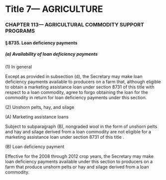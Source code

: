 
# Title 7— AGRICULTURE
### CHAPTER 113— AGRICULTURAL COMMODITY SUPPORT PROGRAMS
#### § 8735. Loan deficiency payments
##### (a) Availability of loan deficiency payments

(1) In general

Except as provided in subsection (d), the Secretary may make loan deficiency payments available to producers on a farm that, although eligible to obtain a marketing assistance loan under section 8731 of this title with respect to a loan commodity, agree to forgo obtaining the loan for the commodity in return for loan deficiency payments under this section.

(2) Unshorn pelts, hay, and silage

(A) Marketing assistance loans

Subject to subparagraph (B), nongraded wool in the form of unshorn pelts and hay and silage derived from a loan commodity are not eligible for a marketing assistance loan under section 8731 of this title .

(B) Loan deficiency payment

Effective for the 2008 through 2012 crop years, the Secretary may make loan deficiency payments available under this section to producers on a farm that produce unshorn pelts or hay and silage derived from a loan commodity.

